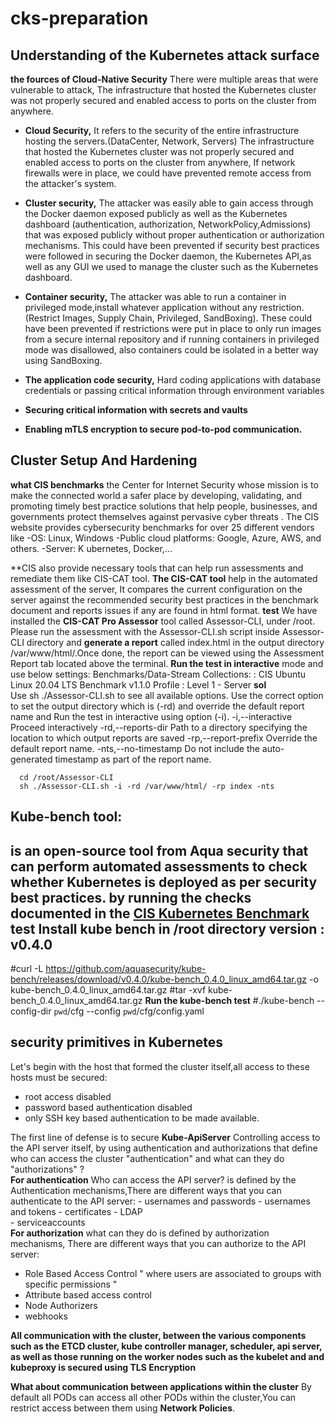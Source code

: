 # cks-preparation

## Understanding of the Kubernetes attack surface 

**the fources of Cloud-Native Security**
There were multiple areas that were vulnerable to attack,
The infrastructure that hosted the Kubernetes cluster was not properly secured and enabled access to ports on the cluster from anywhere.

- **Cloud Security,** It refers to the security of the entire infrastructure hosting the servers.(DataCenter, Network, Servers)
  The infrastructure that hosted the Kubernetes cluster was not properly secured and enabled access to ports on the cluster from anywhere,
  If network firewalls were in place, we could have prevented remote access from the attacker's system.

- **Cluster security,** The attacker was easily able to gain access through the Docker daemon exposed publicly as well as the Kubernetes dashboard 
  (authentication, authorization, NetworkPolicy,Admissions) that was exposed publicly without proper authentication or authorization mechanisms.
  This could have been prevented if security best practices were followed in securing the Docker daemon, the Kubernetes API,as well as any GUI 
  we used to manage the cluster such as the Kubernetes dashboard.

-  **Container security,** The attacker was able to run a container in privileged mode,install whatever application without any restriction.
  (Restrict Images, Supply Chain, Privileged, SandBoxing).
  These could have been prevented if restrictions were put in place to only run images from a secure internal repository and if running containers
  in privileged mode was disallowed, also containers could be isolated in a better way using SandBoxing. 

-  **The application code security,** Hard coding applications with database credentials or passing critical information through environment variables

- **Securing critical information with secrets and vaults**

-  **Enabling mTLS encryption to secure pod-to-pod communication.**


## Cluster Setup And Hardening 

**what CIS benchmarks** the Center for Internet Security whose mission is to make the connected world a safer place by developing, validating, 
and promoting timely best practice solutions that help people, businesses, and governments protect themselves against pervasive cyber threats .
The CIS website provides cybersecurity benchmarks for over 25 different vendors like 
-OS: Linux, Windows
-Public cloud platforms: Google, Azure, AWS, and others.
-Server: K ubernetes, Docker,...

**CIS also provide necessary tools that can help run assessments and remediate them like CIS-CAT tool.
**The CIS-CAT tool** help in the automated assessment of the server, It compares the current configuration on the server against the recommended security 
                best practices in the benchmark document and reports issues if any are found in html format.
**test**
      We have installed the **CIS-CAT Pro Assessor** tool called Assessor-CLI, under /root.
      Please run the assessment with the Assessor-CLI.sh script inside Assessor-CLI directory and **generate a report** called index.html in the output 
      directory /var/www/html/.Once done, the report can be viewed using the Assessment Report tab located above the terminal.
      **Run the test in interactive** mode and use below settings:
      Benchmarks/Data-Stream Collections: : CIS Ubuntu Linux 20.04 LTS Benchmark v1.1.0
      Profile : Level 1 - Server
      **sol**          
      Use sh ./Assessor-CLI.sh to see all available options. Use the correct option to set the output directory which is (-rd) and override the default 
      report name and Run the test in interactive using option (-i).
      -i,--interactive                                  Proceed interactively
      -rd,--reports-dir <REPORTS-DIR>                   Path to a directory specifying the location to which output reports are saved
      -rp,--report-prefix <REPORT-PREFIX>               Override the default report name.
      -nts,--no-timestamp                               Do not include the auto-generated timestamp as part of the report name.
                                                   

      cd /root/Assessor-CLI
      sh ./Assessor-CLI.sh -i -rd /var/www/html/ -rp index -nts 
    
    
## Kube-bench tool:
  is an open-source tool from Aqua security that can perform automated assessments to check whether Kubernetes is deployed as per security best practices.
  by running the checks documented in the [CIS Kubernetes Benchmark](https://www.cisecurity.org/benchmark/kubernetes)
  **test**
  Install kube bench in /root directory
  version : v0.4.0
  ---
  #curl -L https://github.com/aquasecurity/kube-bench/releases/download/v0.4.0/kube-bench_0.4.0_linux_amd64.tar.gz -o kube-bench_0.4.0_linux_amd64.tar.gz
  #tar -xvf kube-bench_0.4.0_linux_amd64.tar.gz
  **Run the kube-bench test**
  #./kube-bench --config-dir `pwd`/cfg --config `pwd`/cfg/config.yaml

  
## security primitives in Kubernetes    
  Let's begin with the host that formed the cluster itself,all access to these hosts must be secured:
  -  root access disabled
  - password based authentication disabled
  - only SSH key based authentication to be made available.

  The first line of defense is to secure **Kube-ApiServer** Controlling access to the API server itself, by using authentication and authorizations
  that define who can access the cluster "authentication" and what can they do "authorizations" ?  
  **For authentication**
  Who can access the API server? is defined by the Authentication mechanisms,There are different ways that you can authenticate to the API server:
      - usernames and passwords
      - usernames and tokens 
      - certificates
      - LDAP  
      - serviceaccounts  
  **For authorization**
  what can they do  is defined by authorization mechanisms, There are different ways that you can authorize to the API server:
  - Role Based Access Control " where users are associated to groups with specific permissions "
  - Attribute based access control
  - Node Authorizers
  - webhooks
 
  **All communication with the cluster, between the various components such as the ETCD cluster, kube controller manager, scheduler, api server, 
   as well as those running on the worker nodes such as the kubelet and and kubeproxy is secured using TLS Encryption**
    
  **What about communication between applications within the cluster**
  By default all PODs can access all other PODs within the cluster,You can restrict access between them using **Network Policies**. 
    
    
    
                
                
